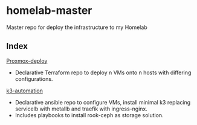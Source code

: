 # homelab-master
Master repo for deploy the infrastructure to my Homelab

## Index

[Proxmox-deploy](https://github.com/pukar10/proxmox-deploy)
* Declarative Terraform repo to deploy n VMs onto n hosts with differing configurations.

[k3-automation](https://github.com/pukar10/k3-automation)
* Declarative ansible repo to configure VMs, install minimal k3 replacing servicelb with metallb and traefik with ingress-nginx.
* Includes playbooks to install rook-ceph as storage solution.
